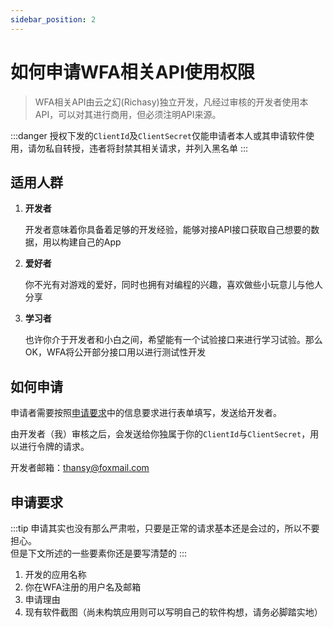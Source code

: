```yaml
---
sidebar_position: 2
---
```


# 如何申请WFA相关API使用权限

> WFA相关API由云之幻(Richasy)独立开发，凡经过审核的开发者使用本API，可以对其进行商用，但必须注明API来源。

:::danger
授权下发的`ClientId`及`ClientSecret`仅能申请者本人或其申请软件使用，请勿私自转授，违者将封禁其相关请求，并列入黑名单
:::

## 适用人群

1. **开发者**

    开发者意味着你具备着足够的开发经验，能够对接API接口获取自己想要的数据，用以构建自己的App

2. **爱好者**

    你不光有对游戏的爱好，同时也拥有对编程的兴趣，喜欢做些小玩意儿与他人分享

3. **学习者**

    也许你介于开发者和小白之间，希望能有一个试验接口来进行学习试验。那么OK，WFA将公开部分接口用以进行测试性开发

## 如何申请

申请者需要按照[申请要求](#申请要求)中的信息要求进行表单填写，发送给开发者。

由开发者（我）审核之后，会发送给你独属于你的`ClientId`与`ClientSecret`，用以进行令牌的请求。

开发者邮箱：[thansy@foxmail.com](mailto:thansy@foxmail.com)

## 申请要求

:::tip
申请其实也没有那么严肃啦，只要是正常的请求基本还是会过的，所以不要担心。    
但是下文所述的一些要素你还是要写清楚的
:::

1. 开发的应用名称
2. 你在WFA注册的用户名及邮箱
3. 申请理由
4. 现有软件截图（尚未构筑应用则可以写明自己的软件构想，请务必脚踏实地）
